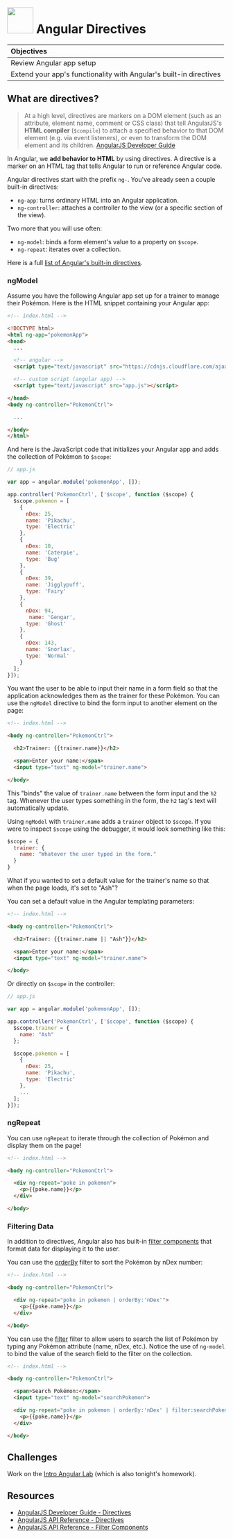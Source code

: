# <img src="https://cloud.githubusercontent.com/assets/7833470/10899314/63829980-8188-11e5-8cdd-4ded5bcb6e36.png" height="60"> Angular Directives

| Objectives |
| :--- |
| Review Angular app setup |
| Extend your app's functionality with Angular's built-in directives |

## What are directives?

> At a high level, directives are markers on a DOM element (such as an attribute, element name, comment or CSS class) that tell AngularJS's **HTML compiler** (`$compile`) to attach a specified behavior to that DOM element (e.g. via event listeners), or even to transform the DOM element and its children. <a href="https://docs.angularjs.org/guide/directive#what-are-directives-" target="_blank">AngularJS Developer Guide</a>

In Angular, we **add behavior to HTML** by using directives. A directive is a marker on an HTML tag that tells Angular to run or reference Angular code.

Angular directives start with the prefix `ng-`. You've already seen a couple built-in directives:

* `ng-app`: turns ordinary HTML into an Angular application.
* `ng-controller`: attaches a controller to the view (or a specific section of the view).

Two more that you will use often:

* `ng-model`: binds a form element's value to a property on `$scope`.
* `ng-repeat`: iterates over a collection.

Here is a full <a href="https://docs.angularjs.org/api/ng/directive" target="_blank">list of Angular's built-in directives</a>.

### ngModel

Assume you have the following Angular app set up for a trainer to manage their Pokémon. Here is the HTML snippet containing your Angular app:

```html
<!-- index.html -->

<!DOCTYPE html>
<html ng-app="pokemonApp">
<head>
  ...

  <!-- angular -->
  <script type="text/javascript" src="https://cdnjs.cloudflare.com/ajax/libs/angular.js/1.4.8/angular.min.js"></script>

  <!-- custom script (angular app) -->
  <script type="text/javascript" src="app.js"></script>

</head>
<body ng-controller="PokemonCtrl">

  ...

</body>
</html>
```

And here is the JavaScript code that initializes your Angular app and adds the collection of Pokémon to `$scope`:

```js
// app.js

var app = angular.module('pokemonApp', []);

app.controller('PokemonCtrl', ['$scope', function ($scope) {
  $scope.pokemon = [
    {
      nDex: 25,
      name: 'Pikachu',
      type: 'Electric'
    },
    {
      nDex: 10,
      name: 'Caterpie',
      type: 'Bug'
    },
    {
      nDex: 39,
      name: 'Jigglypuff',
      type: 'Fairy'
    },
    {
      nDex: 94,
       name: 'Gengar',
      type: 'Ghost'
    },
    {
      nDex: 143,
      name: 'Snorlax',
      type: 'Normal'
    }
  ];
}]);
```

You want the user to be able to input their name in a form field so that the application acknowledges them as the trainer for these Pokémon. You can use the `ngModel` directive to bind the form input to another element on the page:

```html
<!-- index.html -->

<body ng-controller="PokemonCtrl">

  <h2>Trainer: {{trainer.name}}</h2>

  <span>Enter your name:</span>
  <input type="text" ng-model="trainer.name">

</body>
```

This "binds" the value of `trainer.name` between the form input and the `h2` tag. Whenever the user types something in the form, the `h2` tag's text will automatically update.

Using `ngModel` with `trainer.name` adds a `trainer` object to `$scope`. If you were to inspect `$scope` using the debugger, it would look something like this:

```js
$scope = {
  trainer: {
    name: "Whatever the user typed in the form."
  }
}
```

What if you wanted to set a default value for the trainer's name so that when the page loads, it's set to "Ash"?

You can set a default value in the Angular templating parameters:

```html
<!-- index.html -->

<body ng-controller="PokemonCtrl">

  <h2>Trainer: {{trainer.name || "Ash"}}</h2>

  <span>Enter your name:</span>
  <input type="text" ng-model="trainer.name">

</body>
```

Or directly on `$scope` in the controller:

```js
// app.js

var app = angular.module('pokemonApp', []);

app.controller('PokemonCtrl', ['$scope', function ($scope) {
  $scope.trainer = {
    name: "Ash"
  };

  $scope.pokemon = [
    {
      nDex: 25,
      name: 'Pikachu',
      type: 'Electric'
    },
    ...
  ];
}]);
```

### ngRepeat

You can use `ngRepeat` to iterate through the collection of Pokémon and display them on the page!

```html
<!-- index.html -->

<body ng-controller="PokemonCtrl">

  <div ng-repeat="poke in pokemon">
    <p>{{poke.name}}</p>
  </div>

</body>
```

### Filtering Data

In addition to directives, Angular also has built-in  <a href="https://docs.angularjs.org/api/ng/filter" target="_blank">filter components</a> that format data for displaying it to the user.

You can use the <a href="https://docs.angularjs.org/api/ng/filter/orderBy" target="_blank">orderBy</a> filter to sort the Pokémon by nDex number:

```html
<!-- index.html -->

<body ng-controller="PokemonCtrl">

  <div ng-repeat="poke in pokemon | orderBy:'nDex'">
    <p>{{poke.name}}</p>
  </div>

</body>
```

You can use the <a href="https://docs.angularjs.org/api/ng/filter/filter" target="_blank">filter</a> filter to allow users to search the list of Pokémon by typing any Pokémon attribute (name, nDex, etc.). Notice the use of `ng-model` to bind the value of the search field to the filter on the collection.

```html
<!-- index.html -->

<body ng-controller="PokemonCtrl">

  <span>Search Pokémon:</span>
  <input type="text" ng-model="searchPokemon">

  <div ng-repeat="poke in pokemon | orderBy:'nDex' | filter:searchPokemon">
    <p>{{poke.name}}</p>
  </div>

</body>
```

## Challenges

Work on the <a href="https://github.com/sf-wdi-24/intro-angular-lab" target="_blank">Intro Angular Lab</a> (which is also tonight's homework).

## Resources

* <a href="https://docs.angularjs.org/guide/directive#what-are-directives-" target="_blank">AngularJS Developer Guide - Directives</a>
* <a href="https://docs.angularjs.org/api/ng/directive" target="_blank">AngularJS API Reference - Directives</a>
* <a href="https://docs.angularjs.org/api/ng/filter" target="_blank">AngularJS API Reference - Filter Components</a>
